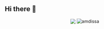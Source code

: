 ## Hi there 👋

<!--
**amdissa/amdissa** is a ✨ _special_ ✨ repository because its `README.md` (this file) appears on your GitHub profile.

Here are some ideas to get you started:

- 🔭 I’m currently working on ...
- 🌱 I’m currently learning ...
- 👯 I’m looking to collaborate on ...
- 🤔 I’m looking for help with ...
- 💬 Ask me about ...
- 📫 How to reach me: ...
- 😄 Pronouns: ...
- ⚡ Fun fact: ...
-->



<div align="center">
  <img align="center" src="https://github-readme-stats.anuraghazra1.vercel.app/api?username=amdissa&show_icons=true&theme=radical" />
  <img align="center" src="https://github-readme-streak-stats.herokuapp.com/?user=amdissa&theme=radical" alt="amdissa" />
</div>
